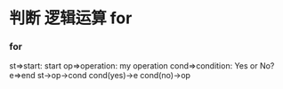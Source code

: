 # 判断  逻辑运算  for
### for
  st=>start: start
  op=>operation: my operation
  cond=>condition: Yes or No?
  e=>end
  st->op->cond
  cond(yes)->e
  cond(no)->op
